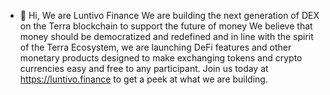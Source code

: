 - 👋 Hi, We are Luntivo Finance
We are building the next generation of DEX on the Terra blockchain to support the future of money
We believe that money should be democratized and redefined and in line with the spirit of the Terra Ecosystem, we are launching DeFi features and 
other monetary products designed to make exchanging tokens and crypto currencies easy and free to any participant.
Join us today at https://luntivo.finance to get a peek at what we are building.

<!---
luntivofinance/luntivofinance is a ✨ special ✨ repository because its `README.md` (this file) appears on your GitHub profile.
You can click the Preview link to take a look at your changes.
--->
